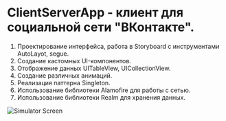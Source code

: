 # ClientServerApp - клиент для социальной сети "ВКонтакте".
1. Проектирование интерфейса, работа в Storyboard c инструментами AutoLayot, segue.
2. Создание кастомных UI-компонентов.
3. Отображение данных UITableView, UICollectionView.
4. Создание различных анимаций.
5. Реализация паттерна Singleton.
6. Использование библиотеки Alamofire для работы с сетью.
7. Использование библиотеки Realm для хранения данных.

![Simulator Screen](https://user-images.githubusercontent.com/74599946/186405085-3a5b67fb-1241-4533-9389-3e5f4306424a.gif)




